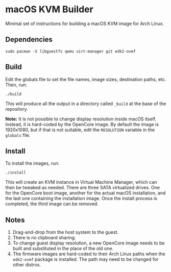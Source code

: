 # macOS KVM Builder

Minimal set of instructions for building a macOS KVM image for Arch Linux.

## Dependencies

```
sudo pacman -S libguestfs qemu virt-manager git edk2-ovmf
```

## Build

Edit the globals file to set the file names, image sizes, destination paths,
etc. Then, run:
```
./build
```

This will produce all the output in a directory called `_build` at the base of
the repository.

**Note:** It is not possible to change display resolution inside macOS itself.
Instead, it is hard-coded by the OpenCore image. By default the image is
1920x1080, but if that is not suitable, edit the `RESOLUTION` variable in the
`globals` file.

## Install

To install the images, run:
```
./install
```

This will create an KVM instance in Virtual Machine Manager, which can then be
tweaked as needed. There are three SATA virtualized drives. One for the
OpenCore boot image, another for the actual macOS installation, and the last
one containing the installation image. Once the install process is completed,
the third image can be removed.

## Notes

1. Drag-and-drop from the host system to the guest.
2. There is no clipboard sharing.
3. To change guest display resolution, a new OpenCore image needs to be built
   and substituted in the place of the old one.
4. The firmware images are hard-coded to their Arch Linux paths when the
   `edk2-ovmf` package is installed. The path may need to be changed for other
   distros.
